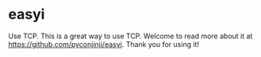 # easyi
Use TCP.
This is a great way to use TCP.
Welcome to read more about it at https://github.com/pyconjinji/easyi.
Thank you for using it!